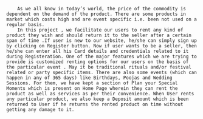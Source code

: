         As we all know in today’s world, the price of the commodity is dependent on the demand of the product. There are some products in market which costs high and are event specific i.e. been not used on a regular basis.
        In this project , we facilitate our users to rent any kind of product they wish and should return it to the seller after a certain span of time .If user is new to our website, he/she can simply sign up by clicking on Register button. Now if user wants to be a seller, then he/she can enter all his Card details and credentials related to it during Registeration. One of the major features which we are trying to provide is customized renting options for our users on the basis of the particular event . May it be traditional rituals and/or festival related or party specific items. There are also some events (which can happen in any of 365 days) like Birthdays, Poojas and Wedding Sessions. For them, we have kept a section of Plan your Special Moments which is present on Home Page wherein they can rent the product as well as services as per their convenience. When User rents any particular product, we also keep a Deposit amount which is been returned to User if he returns the rented product on time without getting any damage to it.
